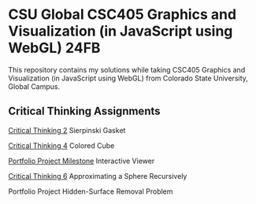 # CSU Global CSC405 Graphics and Visualization (in JavaScript using WebGL) 24FB

This repository contains my solutions while taking CSC405 Graphics and Visualization (in JavaScript using WebGL) from Colorado State University, Global Campus.

## Critical Thinking Assignments

[Critical Thinking 2](./CriticalThinking2/CSC405_CT2_Sierpinski_Gasket.md) Sierpinski Gasket

[Critical Thinking 4](./CriticalThinking4/CSC405_CT4_Colored_Cube.md) Colored Cube

[Portfolio Project Milestone](./CriticalThinking5/CSC405_CT5_InteractiveViewer.md) Interactive Viewer

[Critical Thinking 6](./CriticalThinking6/CSC405_CT6_RecursiveSphere.md) Approximating a Sphere Recursively

Portfolio Project Hidden-Surface Removal Problem
